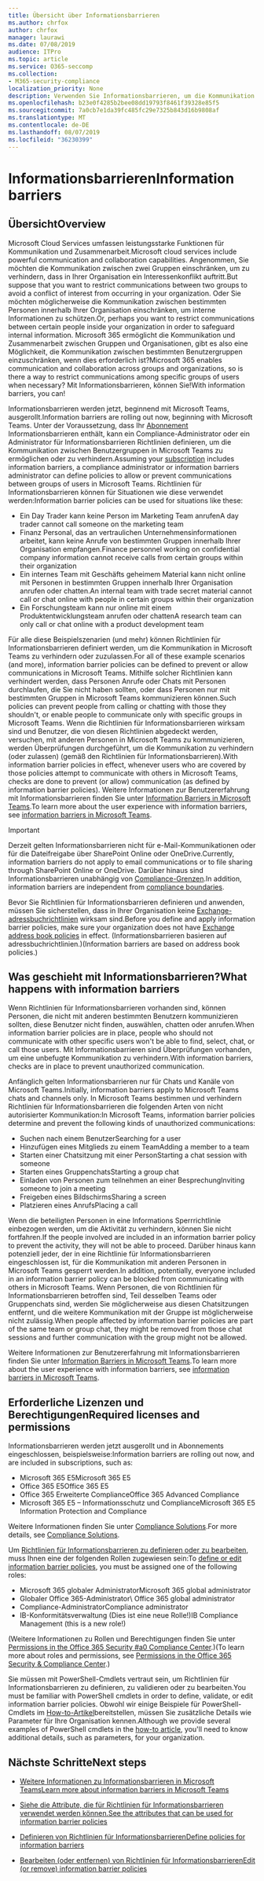```yaml
---
title: Übersicht über Informationsbarrieren
ms.author: chrfox
author: chrfox
manager: laurawi
ms.date: 07/08/2019
audience: ITPro
ms.topic: article
ms.service: O365-seccomp
ms.collection:
- M365-security-compliance
localization_priority: None
description: Verwenden Sie Informationsbarrieren, um die Kommunikation mit Microsoft Teams in Ihrer Organisation sicherzustellen.
ms.openlocfilehash: b23e0f4285b2bee08dd19793f8461f39328e85f5
ms.sourcegitcommit: 7a0cb7e1da39fc485fc29e7325b843d16b9808af
ms.translationtype: MT
ms.contentlocale: de-DE
ms.lasthandoff: 08/07/2019
ms.locfileid: "36230399"
---
```

# <a name="information-barriers"></a><span data-ttu-id="21cd2-103">Informationsbarrieren</span><span class="sxs-lookup"><span data-stu-id="21cd2-103">Information barriers</span></span>

## <a name="overview"></a><span data-ttu-id="21cd2-104">Übersicht</span><span class="sxs-lookup"><span data-stu-id="21cd2-104">Overview</span></span>

<span data-ttu-id="21cd2-105">Microsoft Cloud Services umfassen leistungsstarke Funktionen für Kommunikation und Zusammenarbeit.</span><span class="sxs-lookup"><span data-stu-id="21cd2-105">Microsoft cloud services include powerful communication and collaboration capabilities.</span></span> <span data-ttu-id="21cd2-106">Angenommen, Sie möchten die Kommunikation zwischen zwei Gruppen einschränken, um zu verhindern, dass in Ihrer Organisation ein Interessenkonflikt auftritt.</span><span class="sxs-lookup"><span data-stu-id="21cd2-106">But suppose that you want to restrict communications between two groups to avoid a conflict of interest from occurring in your organization.</span></span> <span data-ttu-id="21cd2-107">Oder Sie möchten möglicherweise die Kommunikation zwischen bestimmten Personen innerhalb Ihrer Organisation einschränken, um interne Informationen zu schützen.</span><span class="sxs-lookup"><span data-stu-id="21cd2-107">Or, perhaps you want to restrict communications between certain people inside your organization in order to safeguard internal information.</span></span> <span data-ttu-id="21cd2-108">Microsoft 365 ermöglicht die Kommunikation und Zusammenarbeit zwischen Gruppen und Organisationen, gibt es also eine Möglichkeit, die Kommunikation zwischen bestimmten Benutzergruppen einzuschränken, wenn dies erforderlich ist?</span><span class="sxs-lookup"><span data-stu-id="21cd2-108">Microsoft 365 enables communication and collaboration across groups and organizations, so is there a way to restrict communications among specific groups of users when necessary?</span></span> <span data-ttu-id="21cd2-109">Mit Informationsbarrieren, können Sie!</span><span class="sxs-lookup"><span data-stu-id="21cd2-109">With information barriers, you can!</span></span> 

<span data-ttu-id="21cd2-110">Informationsbarrieren werden jetzt, beginnend mit Microsoft Teams, ausgerollt.</span><span class="sxs-lookup"><span data-stu-id="21cd2-110">Information barriers are rolling out now, beginning with Microsoft Teams.</span></span> <span data-ttu-id="21cd2-111">Unter der Voraussetzung, dass Ihr [Abonnement](#required-licenses-and-permissions) Informationsbarrieren enthält, kann ein Compliance-Administrator oder ein Administrator für Informationsbarrieren Richtlinien definieren, um die Kommunikation zwischen Benutzergruppen in Microsoft Teams zu ermöglichen oder zu verhindern.</span><span class="sxs-lookup"><span data-stu-id="21cd2-111">Assuming your [subscription](#required-licenses-and-permissions) includes information barriers, a compliance administrator or information barriers administrator can define policies to allow or prevent communications between groups of users in Microsoft Teams.</span></span> <span data-ttu-id="21cd2-112">Richtlinien für Informationsbarrieren können für Situationen wie diese verwendet werden:</span><span class="sxs-lookup"><span data-stu-id="21cd2-112">Information barrier policies can be used for situations like these:</span></span>

- <span data-ttu-id="21cd2-113">Ein Day Trader kann keine Person im Marketing Team anrufen</span><span class="sxs-lookup"><span data-stu-id="21cd2-113">A day trader cannot call someone on the marketing team</span></span>
- <span data-ttu-id="21cd2-114">Finanz Personal, das an vertraulichen Unternehmensinformationen arbeitet, kann keine Anrufe von bestimmten Gruppen innerhalb Ihrer Organisation empfangen.</span><span class="sxs-lookup"><span data-stu-id="21cd2-114">Finance personnel working on confidential company information cannot receive calls from certain groups within their organization</span></span>
- <span data-ttu-id="21cd2-115">Ein internes Team mit Geschäfts geheimem Material kann nicht online mit Personen in bestimmten Gruppen innerhalb Ihrer Organisation anrufen oder chatten.</span><span class="sxs-lookup"><span data-stu-id="21cd2-115">An internal team with trade secret material cannot call or chat online with people in certain groups within their organization</span></span>
- <span data-ttu-id="21cd2-116">Ein Forschungsteam kann nur online mit einem Produktentwicklungsteam anrufen oder chatten</span><span class="sxs-lookup"><span data-stu-id="21cd2-116">A research team can only call or chat online with a product development team</span></span>

<span data-ttu-id="21cd2-117">Für alle diese Beispielszenarien (und mehr) können Richtlinien für Informationsbarrieren definiert werden, um die Kommunikation in Microsoft Teams zu verhindern oder zuzulassen.</span><span class="sxs-lookup"><span data-stu-id="21cd2-117">For all of these example scenarios (and more), information barrier policies can be defined to prevent or allow communications in Microsoft Teams.</span></span> <span data-ttu-id="21cd2-118">Mithilfe solcher Richtlinien kann verhindert werden, dass Personen Anrufe oder Chats mit Personen durchlaufen, die Sie nicht haben sollten, oder dass Personen nur mit bestimmten Gruppen in Microsoft Teams kommunizieren können.</span><span class="sxs-lookup"><span data-stu-id="21cd2-118">Such policies can prevent people from calling or chatting with those they shouldn't, or enable people to communicate only with specific groups in Microsoft Teams.</span></span> <span data-ttu-id="21cd2-119">Wenn die Richtlinien für Informationsbarrieren wirksam sind und Benutzer, die von diesen Richtlinien abgedeckt werden, versuchen, mit anderen Personen in Microsoft Teams zu kommunizieren, werden Überprüfungen durchgeführt, um die Kommunikation zu verhindern (oder zulassen) (gemäß den Richtlinien für Informationsbarrieren).</span><span class="sxs-lookup"><span data-stu-id="21cd2-119">With information barrier policies in effect, whenever users who are covered by those policies attempt to communicate with others in Microsoft Teams, checks are done to prevent (or allow) communication (as defined by information barrier policies).</span></span> <span data-ttu-id="21cd2-120">Weitere Informationen zur Benutzererfahrung mit Informationsbarrieren finden Sie unter [Information Barriers in Microsoft Teams](https://docs.microsoft.com/MicrosoftTeams/information-barriers-in-teams).</span><span class="sxs-lookup"><span data-stu-id="21cd2-120">To learn more about the user experience with information barriers, see [information barriers in Microsoft Teams](https://docs.microsoft.com/MicrosoftTeams/information-barriers-in-teams).</span></span>

> [!IMPORTANT]
> <span data-ttu-id="21cd2-121">Derzeit gelten Informationsbarrieren nicht für e-Mail-Kommunikationen oder für die Dateifreigabe über SharePoint Online oder OneDrive.</span><span class="sxs-lookup"><span data-stu-id="21cd2-121">Currently, information barriers do not apply to email communications or to file sharing through SharePoint Online or OneDrive.</span></span> <span data-ttu-id="21cd2-122">Darüber hinaus sind Informationsbarrieren unabhängig von [Compliance-Grenzen](set-up-compliance-boundaries.md).</span><span class="sxs-lookup"><span data-stu-id="21cd2-122">In addition, information barriers are independent from [compliance boundaries](set-up-compliance-boundaries.md).</span></span><p><span data-ttu-id="21cd2-123">Bevor Sie Richtlinien für Informationsbarrieren definieren und anwenden, müssen Sie sicherstellen, dass in Ihrer Organisation keine [Exchange-adressbuchrichtlinien](https://docs.microsoft.com/en-us/exchange/address-books/address-book-policies/address-book-policies) wirksam sind.</span><span class="sxs-lookup"><span data-stu-id="21cd2-123">Before you define and apply information barrier policies, make sure your organization does not have [Exchange address book policies](https://docs.microsoft.com/en-us/exchange/address-books/address-book-policies/address-book-policies) in effect.</span></span> <span data-ttu-id="21cd2-124">(Informationsbarrieren basieren auf adressbuchrichtlinien.)</span><span class="sxs-lookup"><span data-stu-id="21cd2-124">(Information barriers are based on address book policies.)</span></span> 

## <a name="what-happens-with-information-barriers"></a><span data-ttu-id="21cd2-125">Was geschieht mit Informationsbarrieren?</span><span class="sxs-lookup"><span data-stu-id="21cd2-125">What happens with information barriers</span></span>

<span data-ttu-id="21cd2-126">Wenn Richtlinien für Informationsbarrieren vorhanden sind, können Personen, die nicht mit anderen bestimmten Benutzern kommunizieren sollten, diese Benutzer nicht finden, auswählen, chatten oder anrufen.</span><span class="sxs-lookup"><span data-stu-id="21cd2-126">When information barrier policies are in place, people who should not communicate with other specific users won't be able to find, select, chat, or call those users.</span></span> <span data-ttu-id="21cd2-127">Mit Informationsbarrieren sind Überprüfungen vorhanden, um eine unbefugte Kommunikation zu verhindern.</span><span class="sxs-lookup"><span data-stu-id="21cd2-127">With information barriers, checks are in place to prevent unauthorized communication.</span></span>

<span data-ttu-id="21cd2-128">Anfänglich gelten Informationsbarrieren nur für Chats und Kanäle von Microsoft Teams.</span><span class="sxs-lookup"><span data-stu-id="21cd2-128">Initially, information barriers apply to Microsoft Teams chats and channels only.</span></span> <span data-ttu-id="21cd2-129">In Microsoft Teams bestimmen und verhindern Richtlinien für Informationsbarrieren die folgenden Arten von nicht autorisierter Kommunikation:</span><span class="sxs-lookup"><span data-stu-id="21cd2-129">In Microsoft Teams, information barrier policies determine and prevent the following kinds of unauthorized communications:</span></span>
- <span data-ttu-id="21cd2-130">Suchen nach einem Benutzer</span><span class="sxs-lookup"><span data-stu-id="21cd2-130">Searching for a user</span></span>
- <span data-ttu-id="21cd2-131">Hinzufügen eines Mitglieds zu einem Team</span><span class="sxs-lookup"><span data-stu-id="21cd2-131">Adding a member to a team</span></span>
- <span data-ttu-id="21cd2-132">Starten einer Chatsitzung mit einer Person</span><span class="sxs-lookup"><span data-stu-id="21cd2-132">Starting a chat session with someone</span></span>
- <span data-ttu-id="21cd2-133">Starten eines Gruppenchats</span><span class="sxs-lookup"><span data-stu-id="21cd2-133">Starting a group chat</span></span>
- <span data-ttu-id="21cd2-134">Einladen von Personen zum teilnehmen an einer Besprechung</span><span class="sxs-lookup"><span data-stu-id="21cd2-134">Inviting someone to join a meeting</span></span>
- <span data-ttu-id="21cd2-135">Freigeben eines Bildschirms</span><span class="sxs-lookup"><span data-stu-id="21cd2-135">Sharing a screen</span></span>
- <span data-ttu-id="21cd2-136">Platzieren eines Anrufs</span><span class="sxs-lookup"><span data-stu-id="21cd2-136">Placing a call</span></span> 

<span data-ttu-id="21cd2-137">Wenn die beteiligten Personen in eine Informations Sperrrichtlinie einbezogen werden, um die Aktivität zu verhindern, können Sie nicht fortfahren.</span><span class="sxs-lookup"><span data-stu-id="21cd2-137">If the people involved are included in an information barrier policy to prevent the activity, they will not be able to proceed.</span></span> <span data-ttu-id="21cd2-138">Darüber hinaus kann potenziell jeder, der in eine Richtlinie für Informationsbarrieren eingeschlossen ist, für die Kommunikation mit anderen Personen in Microsoft Teams gesperrt werden.</span><span class="sxs-lookup"><span data-stu-id="21cd2-138">In addition, potentially, everyone included in an information barrier policy can be blocked from communicating with others in Microsoft Teams.</span></span> <span data-ttu-id="21cd2-139">Wenn Personen, die von Richtlinien für Informationsbarrieren betroffen sind, Teil desselben Teams oder Gruppenchats sind, werden Sie möglicherweise aus diesen Chatsitzungen entfernt, und die weitere Kommunikation mit der Gruppe ist möglicherweise nicht zulässig.</span><span class="sxs-lookup"><span data-stu-id="21cd2-139">When people affected by information barrier policies are part of the same team or group chat, they might be removed from those chat sessions and further communication with the group might not be allowed.</span></span>

<span data-ttu-id="21cd2-140">Weitere Informationen zur Benutzererfahrung mit Informationsbarrieren finden Sie unter [Information Barriers in Microsoft Teams](https://docs.microsoft.com/MicrosoftTeams/information-barriers-in-teams).</span><span class="sxs-lookup"><span data-stu-id="21cd2-140">To learn more about the user experience with information barriers, see [information barriers in Microsoft Teams](https://docs.microsoft.com/MicrosoftTeams/information-barriers-in-teams).</span></span>

## <a name="required-licenses-and-permissions"></a><span data-ttu-id="21cd2-141">Erforderliche Lizenzen und Berechtigungen</span><span class="sxs-lookup"><span data-stu-id="21cd2-141">Required licenses and permissions</span></span>

<span data-ttu-id="21cd2-142">Informationsbarrieren werden jetzt ausgerollt und in Abonnements eingeschlossen, beispielsweise:</span><span class="sxs-lookup"><span data-stu-id="21cd2-142">Information barriers are rolling out now, and are included in subscriptions, such as:</span></span>

- <span data-ttu-id="21cd2-143">Microsoft 365 E5</span><span class="sxs-lookup"><span data-stu-id="21cd2-143">Microsoft 365 E5</span></span>
- <span data-ttu-id="21cd2-144">Office 365 E5</span><span class="sxs-lookup"><span data-stu-id="21cd2-144">Office 365 E5</span></span>
- <span data-ttu-id="21cd2-145">Office 365 Erweiterte Compliance</span><span class="sxs-lookup"><span data-stu-id="21cd2-145">Office 365 Advanced Compliance</span></span>
- <span data-ttu-id="21cd2-146">Microsoft 365 E5 – Informationsschutz und Compliance</span><span class="sxs-lookup"><span data-stu-id="21cd2-146">Microsoft 365 E5 Information Protection and Compliance</span></span>

<span data-ttu-id="21cd2-147">Weitere Informationen finden Sie unter [Compliance Solutions](https://products.office.com/business/security-and-compliance/compliance-solutions).</span><span class="sxs-lookup"><span data-stu-id="21cd2-147">For more details, see [Compliance Solutions](https://products.office.com/business/security-and-compliance/compliance-solutions).</span></span>

<span data-ttu-id="21cd2-148">Um [Richtlinien für Informationsbarrieren zu definieren oder zu bearbeiten](information-barriers-policies.md), muss Ihnen eine der folgenden Rollen zugewiesen sein:</span><span class="sxs-lookup"><span data-stu-id="21cd2-148">To [define or edit information barrier policies](information-barriers-policies.md), you must be assigned one of the following roles:</span></span>

- <span data-ttu-id="21cd2-149">Microsoft 365 globaler Administrator</span><span class="sxs-lookup"><span data-stu-id="21cd2-149">Microsoft 365 global administrator</span></span>
- <span data-ttu-id="21cd2-150">Globaler Office 365-Administrator\ </span><span class="sxs-lookup"><span data-stu-id="21cd2-150">Office 365 global administrator</span></span>
- <span data-ttu-id="21cd2-151">Compliance-Administrator</span><span class="sxs-lookup"><span data-stu-id="21cd2-151">Compliance administrator</span></span>
- <span data-ttu-id="21cd2-152">IB-Konformitätsverwaltung (Dies ist eine neue Rolle!)</span><span class="sxs-lookup"><span data-stu-id="21cd2-152">IB Compliance Management (this is a new role!)</span></span>

<span data-ttu-id="21cd2-153">(Weitere Informationen zu Rollen und Berechtigungen finden Sie unter [Permissions in the Office 365 Security #a0 Compliance Center](permissions-in-the-security-and-compliance-center.md).)</span><span class="sxs-lookup"><span data-stu-id="21cd2-153">(To learn more about roles and permissions, see [Permissions in the Office 365 Security & Compliance Center](permissions-in-the-security-and-compliance-center.md).)</span></span>

<span data-ttu-id="21cd2-154">Sie müssen mit PowerShell-Cmdlets vertraut sein, um Richtlinien für Informationsbarrieren zu definieren, zu validieren oder zu bearbeiten.</span><span class="sxs-lookup"><span data-stu-id="21cd2-154">You must be familiar with PowerShell cmdlets in order to define, validate, or edit information barrier policies.</span></span> <span data-ttu-id="21cd2-155">Obwohl wir einige Beispiele für PowerShell-Cmdlets im [How-to-Artikel](information-barriers-policies.md)bereitstellen, müssen Sie zusätzliche Details wie Parameter für Ihre Organisation kennen.</span><span class="sxs-lookup"><span data-stu-id="21cd2-155">Although we provide several examples of PowerShell cmdlets in the [how-to article](information-barriers-policies.md), you'll need to know additional details, such as parameters, for your organization.</span></span>

## <a name="next-steps"></a><span data-ttu-id="21cd2-156">Nächste Schritte</span><span class="sxs-lookup"><span data-stu-id="21cd2-156">Next steps</span></span>

- [<span data-ttu-id="21cd2-157">Weitere Informationen zu Informationsbarrieren in Microsoft Teams</span><span class="sxs-lookup"><span data-stu-id="21cd2-157">Learn more about information barriers in Microsoft Teams</span></span>](https://docs.microsoft.com/MicrosoftTeams/information-barriers-in-teams)

- [<span data-ttu-id="21cd2-158">Siehe die Attribute, die für Richtlinien für Informationsbarrieren verwendet werden können.</span><span class="sxs-lookup"><span data-stu-id="21cd2-158">See the attributes that can be used for information barrier policies</span></span>](information-barriers-attributes.md)

- [<span data-ttu-id="21cd2-159">Definieren von Richtlinien für Informationsbarrieren</span><span class="sxs-lookup"><span data-stu-id="21cd2-159">Define policies for information barriers</span></span>](information-barriers-policies.md)

- [<span data-ttu-id="21cd2-160">Bearbeiten (oder entfernen) von Richtlinien für Informationsbarrieren</span><span class="sxs-lookup"><span data-stu-id="21cd2-160">Edit (or remove) information barrier policies</span></span>](information-barriers-edit-segments-policies.md.md) 

